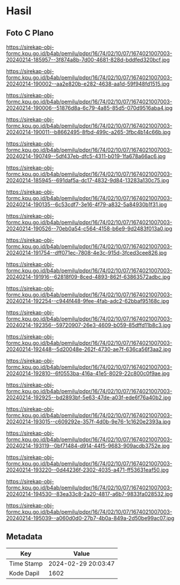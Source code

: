 # Hasil

## Foto C Plano

https://sirekap-obj-formc.kpu.go.id/b4ab/pemilu/pdpr/16/74/02/10/07/1674021007003-20240214-185957--3f874a8b-7d00-4681-828d-bddfed320bcf.jpg

https://sirekap-obj-formc.kpu.go.id/b4ab/pemilu/pdpr/16/74/02/10/07/1674021007003-20240214-190002--aa2e820b-e282-4638-aa1d-59f948fd1515.jpg

https://sirekap-obj-formc.kpu.go.id/b4ab/pemilu/pdpr/16/74/02/10/07/1674021007003-20240214-190006--51876d8a-6c79-4a85-85d5-070d9516aba4.jpg

https://sirekap-obj-formc.kpu.go.id/b4ab/pemilu/pdpr/16/74/02/10/07/1674021007003-20240214-190011--b8662495-8fbd-499c-a265-3fbc4b14c66b.jpg

https://sirekap-obj-formc.kpu.go.id/b4ab/pemilu/pdpr/16/74/02/10/07/1674021007003-20240214-190749--5df437eb-dfc5-4311-b019-1fa678a66ac6.jpg

https://sirekap-obj-formc.kpu.go.id/b4ab/pemilu/pdpr/16/74/02/10/07/1674021007003-20240214-185945--691daf5a-dc17-4832-9d84-13283a130c75.jpg

https://sirekap-obj-formc.kpu.go.id/b4ab/pemilu/pdpr/16/74/02/10/07/1674021007003-20240214-190135--6c53cdf7-3e16-4f79-a832-5a84930b1f31.jpg

https://sirekap-obj-formc.kpu.go.id/b4ab/pemilu/pdpr/16/74/02/10/07/1674021007003-20240214-190526--70eb0a54-c564-4158-b6e9-9d2483f013a0.jpg

https://sirekap-obj-formc.kpu.go.id/b4ab/pemilu/pdpr/16/74/02/10/07/1674021007003-20240214-191754--dff071ec-7808-4e3c-915d-3fced3cee826.jpg

https://sirekap-obj-formc.kpu.go.id/b4ab/pemilu/pdpr/16/74/02/10/07/1674021007003-20240214-191916--62818f09-8ced-4893-862f-63863572adbc.jpg

https://sirekap-obj-formc.kpu.go.id/b4ab/pemilu/pdpr/16/74/02/10/07/1674021007003-20240214-192254--c944f448-9fee-4fab-adc2-62bbaf95168c.jpg

https://sirekap-obj-formc.kpu.go.id/b4ab/pemilu/pdpr/16/74/02/10/07/1674021007003-20240214-192356--59720907-26e3-4609-b059-85dffd11b8c3.jpg

https://sirekap-obj-formc.kpu.go.id/b4ab/pemilu/pdpr/16/74/02/10/07/1674021007003-20240214-192448--5d20048e-262f-4730-ae7f-636ca56f3aa2.jpg

https://sirekap-obj-formc.kpu.go.id/b4ab/pemilu/pdpr/16/74/02/10/07/1674021007003-20240214-192810--6f0553ba-416a-41e5-8029-22c800c0f9ae.jpg

https://sirekap-obj-formc.kpu.go.id/b4ab/pemilu/pdpr/16/74/02/10/07/1674021007003-20240214-192925--bd2893bf-5e63-47de-a03f-ede6f76a40b2.jpg

https://sirekap-obj-formc.kpu.go.id/b4ab/pemilu/pdpr/16/74/02/10/07/1674021007003-20240214-193015--c609292e-357f-4d0b-9e76-1c1620e2393a.jpg

https://sirekap-obj-formc.kpu.go.id/b4ab/pemilu/pdpr/16/74/02/10/07/1674021007003-20240214-193119--0bf71484-d914-44f5-9683-909acdb3752e.jpg

https://sirekap-obj-formc.kpu.go.id/b4ab/pemilu/pdpr/16/74/02/10/07/1674021007003-20240214-193220--0d44236f-2302-4035-a471-ff53631eaf50.jpg

https://sirekap-obj-formc.kpu.go.id/b4ab/pemilu/pdpr/16/74/02/10/07/1674021007003-20240214-194530--83ea33c8-2a20-4817-a6b7-9833fa028532.jpg

https://sirekap-obj-formc.kpu.go.id/b4ab/pemilu/pdpr/16/74/02/10/07/1674021007003-20240214-195039--a060d0d0-27b7-4b0a-849a-2d50be99ac07.jpg


## Metadata

| Key        | Value               |
| ---------- | ------------------- |
| Time Stamp | 2024-02-29 20:03:47 |
| Kode Dapil | 1602                |




